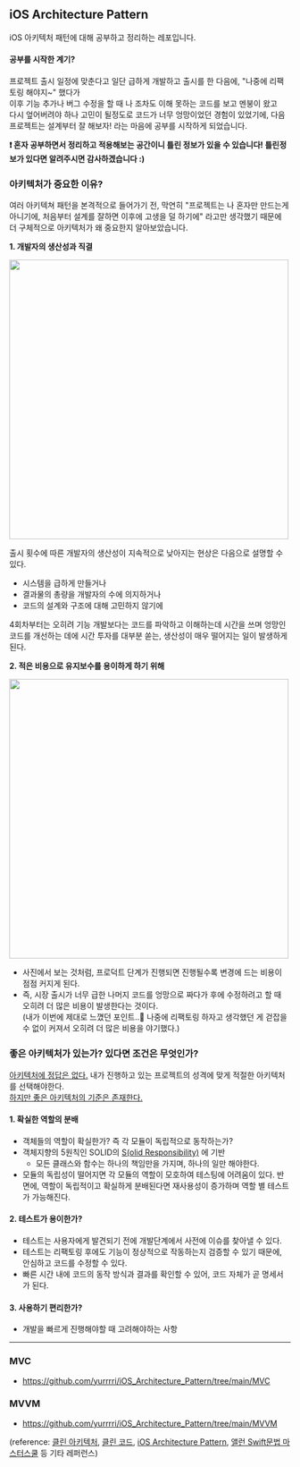 ## iOS Architecture Pattern

iOS 아키텍처 패턴에 대해 공부하고 정리하는 레포입니다.

#### 공부를 시작한 계기?
프로젝트 출시 일정에 맞춘다고 일단 급하게 개발하고 출시를 한 다음에, "나중에 리팩토링 해야지~" 했다가 <br/>
이후 기능 추가나 버그 수정을 할 때 나 조차도 이해 못하는 코드를 보고 멘붕이 왔고 <br/>
다시 엎어버려야 하나 고민이 될정도로 코드가 너무 엉망이었던 경험이 있었기에, 다음 프로젝트는 설계부터 잘 해보자! 라는 마음에 공부를 시작하게 되었습니다. <br/>

**❗️ 혼자 공부하면서 정리하고 적용해보는 공간이니 틀린 정보가 있을 수 있습니다! 틀린정보가 있다면 알려주시면 감사하겠습니다 :)**

### 아키텍처가 중요한 이유?

여러 아키텍쳐 패턴을 본격적으로 들어가기 전, 막연히 "프로젝트는 나 혼자만 만드는게 아니기에, 처음부터 설계를 잘하면 이후에 고생을 덜 하기에" 라고만 생각했기 때문에 더 구체적으로 아키텍처가 왜 중요한지 알아보았습니다.

**1. 개발자의 생산성과 직결**

<img src=https://github.com/paicooha/Growlibb-iOS/assets/37764504/576a38bb-ac6c-4997-9fd1-af112b438466 width="500"/>

출시 횟수에 따른 개발자의 생산성이 지속적으로 낮아지는 현상은 다음으로 설명할 수 있다.
- 시스템을 급하게 만들거나
- 결과물의 총량을 개발자의 수에 의지하거나
- 코드의 설계와 구조에 대해 고민하지 않기에

4회차부터는 오히려 기능 개발보다는 코드를 파악하고 이해하는데 시간을 쓰며 엉망인 코드를 개선하는 데에 시간 투자를 대부분 쏟는, 생산성이 매우 떨어지는 일이 발생하게 된다.
<br/>

**2. 적은 비용으로 유지보수를 용이하게 하기 위해**

<img src=https://github.com/paicooha/Growlibb-iOS/assets/37764504/e25650d9-b1a6-488b-9dc8-8881af4b2a63 width="500"/>

- 사진에서 보는 것처럼, 프로덕트 단계가 진행되면 진행될수록 변경에 드는 비용이 점점 커지게 된다. 
- 즉, 시장 출시가 너무 급한 나머지 코드를 엉망으로 짜다가 후에 수정하려고 할 때 오히려 더 많은 비용이 발생한다는 것이다.  <br/> (내가 이번에 제대로 느꼈던 포인트..🥺 나중에 리팩토링 하자고 생각했던 게 걷잡을 수 없이 커져서 오히려 더 많은 비용을 야기했다.)

### 좋은 아키텍처가 있는가? 있다면 조건은 무엇인가?
<u>아키텍처에 정답은 없다.</u> 내가 진행하고 있는 프로젝트의 성격에 맞게 적절한 아키텍처를 선택해야한다. <br/><u>하지만 좋은 아키텍처의 기준은 존재한다.
</u>

#### 1. 확실한 역할의 분배
- 객체들의 역할이 확실한가? 즉 각 모듈이 독립적으로 동작하는가?
- 객체지향의 5원칙인 SOLID의 [S(olid Responsibility)](https://ko.wikipedia.org/wiki/%EB%8B%A8%EC%9D%BC_%EC%B1%85%EC%9E%84_%EC%9B%90%EC%B9%99) 에 기반
   - 모든 클래스와 함수는 하나의 책임만을 가지며, 하나의 일만 해야한다.
- 모듈의 독립성이 떨어지면 각 모듈의 역할이 모호하여 테스팅에 어려움이 있다. 반면에, 역할이 독립적이고 확실하게 분배된다면 재사용성이 증가하며 역할 별 테스트가 가능해진다.

#### 2. 테스트가 용이한가?
- 테스트는 사용자에게 발견되기 전에 개발단계에서 사전에 이슈를 찾아낼 수 있다.
- 테스트는 리팩토링 후에도 기능이 정상적으로 작동하는지 검증할 수 있기 때문에, 안심하고 코드를 수정할 수 있다.
- 빠른 시간 내에 코드의 동작 방식과 결과를 확인할 수 있어, 코드 자체가 곧 명세서가 된다.

#### 3. 사용하기 편리한가?
- 개발을 빠르게 진행해야할 때 고려해야하는 사항

---
### MVC
- https://github.com/yurrrri/iOS_Architecture_Pattern/tree/main/MVC

### MVVM
- https://github.com/yurrrri/iOS_Architecture_Pattern/tree/main/MVVM


(reference: [클린 아키텍처](http://www.yes24.com/Product/Goods/77283734), [클린 코드](http://www.yes24.com/Product/Goods/11681152), [iOS Architecture Pattern](https://medium.com/ios-os-x-development/ios-architecture-patterns-ecba4c38de52),
[앨런 Swift문법 마스터스쿨](https://www.inflearn.com/course/%EC%8A%A4%EC%9C%84%ED%94%84%ED%8A%B8-%EB%AC%B8%EB%B2%95-%EB%A7%88%EC%8A%A4%ED%84%B0-%EC%8A%A4%EC%BF%A8)
등 기타 레퍼런스)
